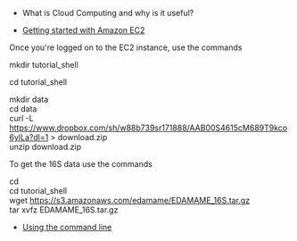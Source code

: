 - What is Cloud Computing and why is it useful?

- [Getting started with Amazon EC2](http://angus.readthedocs.io/en/2015/amazon/index.html)

Once you're logged on to the EC2 instance, use the commands

mkdir tutorial_shell

cd tutorial_shell

mkdir data  
cd data  
curl -L https://www.dropbox.com/sh/w88b739sr171888/AAB00S4615cM689T9kco6ylLa?dl=1 > download.zip  
unzip download.zip

To get the 16S data use the commands

cd  
cd tutorial_shell  
wget https://s3.amazonaws.com/edamame/EDAMAME_16S.tar.gz  
tar xvfz EDAMAME_16S.tar.gz

- [Using the command line](https://github.com/ewilbanks/2015-tutorials/blob/master/final/2015-06-22-introduction_to_the_shell.md)






